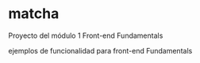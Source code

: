 # matcha
Proyecto del módulo 1 Front-end Fundamentals

ejemplos de funcionalidad para front-end Fundamentals

